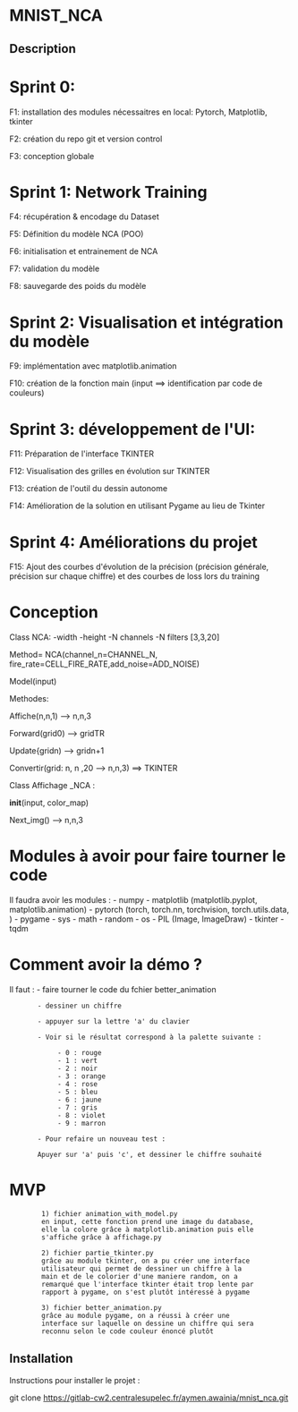 # MNIST_NCA

## Description

 
#    Sprint 0:

F1: installation des modules nécessaitres en local: Pytorch, Matplotlib, tkinter 

F2: création du repo git et version control

F3: conception globale

#   Sprint 1: Network Training

F4: récupération & encodage du Dataset

F5: Définition du modèle NCA (POO)

F6: initialisation et entrainement de NCA

F7: validation du modèle

F8: sauvegarde des poids du modèle

#    Sprint 2: Visualisation et intégration du modèle 

F9: implémentation avec matplotlib.animation

F10: création de la fonction main (input ==> identification par code de couleurs)

#    Sprint 3: développement de l'UI:

F11: Préparation de l'interface TKINTER

F12: Visualisation des grilles en évolution sur TKINTER

F13: création de l'outil du dessin autonome

F14: Amélioration de la solution en utilisant Pygame au lieu de Tkinter 

#  Sprint 4: Améliorations du projet

F15: Ajout des courbes d'évolution de la précision (précision générale, précision sur chaque chiffre) et des courbes de loss lors du training


#  Conception

 Class NCA: -width  -height  -N channels -N filters [3,3,20]

Method= NCA(channel_n=CHANNEL_N, fire_rate=CELL_FIRE_RATE,add_noise=ADD_NOISE)

Model(input)

Methodes: 

Affiche(n,n,1) --> n,n,3

Forward(grid0) --> gridTR

Update{gridn) --> gridn+1

Convertir(grid: n, n ,20 --> n,n,3)
==> TKINTER

Class Affichage _NCA :

__init__(input, color_map)

Next_img() --> n,n,3


# Modules à avoir pour faire tourner le code 

Il faudra avoir les modules : - numpy
                              - matplotlib (matplotlib.pyplot, matplotlib.animation)
                              - pytorch (torch, torch.nn, torchvision, torch.utils.data, )
                              - pygame
                              - sys
                              - math
                              - random
                              - os
                              - PIL (Image, ImageDraw)
                              - tkinter
                              - tqdm
                              

# Comment avoir la démo ?

Il faut :  - faire tourner le code du fchier better_animation

           - dessiner un chiffre

           - appuyer sur la lettre 'a' du clavier

           - Voir si le résultat correspond à la palette suivante : 
           
                - 0 : rouge
                - 1 : vert
                - 2 : noir
                - 3 : orange
                - 4 : rose
                - 5 : bleu 
                - 6 : jaune 
                - 7 : gris
                - 8 : violet
                - 9 : marron

           - Pour refaire un nouveau test :

           Apuyer sur 'a' puis 'c', et dessiner le chiffre souhaité

# MVP

            1) fichier animation_with_model.py
            en input, cette fonction prend une image du database,
            elle la colore grâce à matplotlib.animation puis elle 
            s'affiche grâce à affichage.py

            2) fichier partie_tkinter.py
            grâce au module tkinter, on a pu créer une interface 
            utilisateur qui permet de dessiner un chiffre à la 
            main et de le colorier d'une maniere random, on a 
            remarqué que l'interface tkinter était trop lente par 
            rapport à pygame, on s'est plutôt intéressé à pygame

            3) fichier better_animation.py
            grâce au module pygame, on a réussi à créer une 
            interface sur laquelle on dessine un chiffre qui sera 
            reconnu selon le code couleur énoncé plutôt




## Installation
Instructions pour installer le projet :

git clone https://gitlab-cw2.centralesupelec.fr/aymen.awainia/mnist_nca.git

